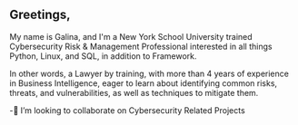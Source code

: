 ## Greetings, 

My name is Galina, and I'm a New York School University trained Cybersecurity Risk & Management Professional interested in all things Python, Linux, and SQL, in addition to Framework.

In other words, a Lawyer by training, with more than 4 years of experience in Business Intelligence, eager to learn about identifying common risks, threats, and vulnerabilities, as well as techniques to mitigate them.

-👯 I’m looking to collaborate on Cybersecurity Related Projects 

<!--
**GBarbascumpa/GBarbascumpa** is a ✨ _special_ ✨ repository because its `README.md` (this file) appears on your GitHub profile.

Here are some ideas to get you started:

- 🔭 I’m currently working on ...
- 🌱 I’m currently learning ...
- 👯 I’m looking to collaborate on ...
- 🤔 I’m looking for help with ...
- 💬 Ask me about ...
- 📫 How to reach me: ...
- 😄 Pronouns: ...
- ⚡ Fun fact: ...
-->
